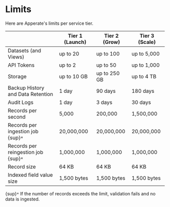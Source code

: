 # Limits

Here are Apperate's limits per service tier.

|     | Tier 1 (Launch) | Tier 2 (Grow) | Tier 3 (Scale) |
| --- | --------------- | ------------- | -------------- |
| Datasets (and Views) | up to 20 | up to 100 | up to 5,000 |
| API Tokens | up to 2 | up to 50 | up to 1,000 |
| Storage | up to 10 GB | up to 250 GB | up to 4 TB |
| Backup History and Data Retention | 1 day | 90 days | 180 days |
| Audit Logs | 1 day | 3 days | 30 days |
| Records per second | 5,000 | 200,000 | 1,500,000 |
| Records per ingestion job {sup}`*` | 20,000,000 | 20,000,000 | 20,000,000 |
| Records per reingestion job {sup}`*` | 1,000,000 | 1,000,000 | 1,000,000 |
| Record size | 64 KB | 64 KB | 64 KB |
| Indexed field value size | 1,500 bytes | 1,500 bytes | 1,500 bytes |

{sup}`*` If the number of records exceeds the limit, validation fails and no data is ingested.